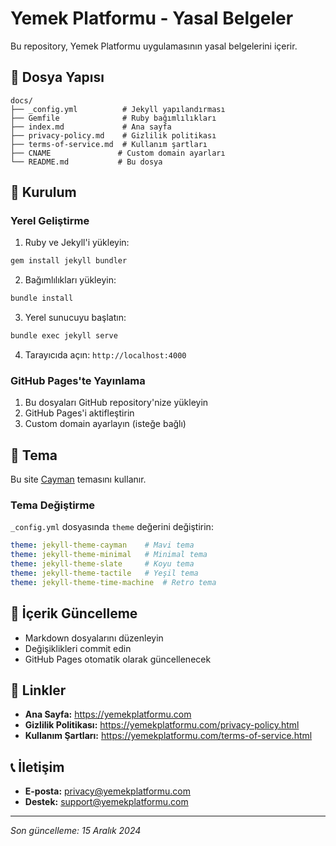 # Yemek Platformu - Yasal Belgeler

Bu repository, Yemek Platformu uygulamasının yasal belgelerini içerir.

## 📁 Dosya Yapısı

```
docs/
├── _config.yml          # Jekyll yapılandırması
├── Gemfile              # Ruby bağımlılıkları
├── index.md             # Ana sayfa
├── privacy-policy.md    # Gizlilik politikası
├── terms-of-service.md  # Kullanım şartları
├── CNAME               # Custom domain ayarları
└── README.md           # Bu dosya
```

## 🚀 Kurulum

### Yerel Geliştirme

1. Ruby ve Jekyll'i yükleyin:
```bash
gem install jekyll bundler
```

2. Bağımlılıkları yükleyin:
```bash
bundle install
```

3. Yerel sunucuyu başlatın:
```bash
bundle exec jekyll serve
```

4. Tarayıcıda açın: `http://localhost:4000`

### GitHub Pages'te Yayınlama

1. Bu dosyaları GitHub repository'nize yükleyin
2. GitHub Pages'i aktifleştirin
3. Custom domain ayarlayın (isteğe bağlı)

## 🎨 Tema

Bu site [Cayman](https://github.com/pages-themes/cayman) temasını kullanır.

### Tema Değiştirme

`_config.yml` dosyasında `theme` değerini değiştirin:

```yaml
theme: jekyll-theme-cayman    # Mavi tema
theme: jekyll-theme-minimal   # Minimal tema
theme: jekyll-theme-slate     # Koyu tema
theme: jekyll-theme-tactile   # Yeşil tema
theme: jekyll-theme-time-machine  # Retro tema
```

## 📝 İçerik Güncelleme

- Markdown dosyalarını düzenleyin
- Değişiklikleri commit edin
- GitHub Pages otomatik olarak güncellenecek

## 🔗 Linkler

- **Ana Sayfa:** https://yemekplatformu.com
- **Gizlilik Politikası:** https://yemekplatformu.com/privacy-policy.html
- **Kullanım Şartları:** https://yemekplatformu.com/terms-of-service.html

## 📞 İletişim

- **E-posta:** privacy@yemekplatformu.com
- **Destek:** support@yemekplatformu.com

---

*Son güncelleme: 15 Aralık 2024* 